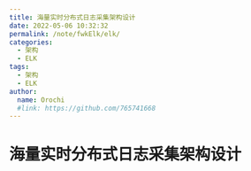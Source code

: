 ```yaml
---
title: 海量实时分布式日志采集架构设计
date: 2022-05-06 10:32:32
permalink: /note/fwkElk/elk/
categories:
  - 架构
  - ELK
tags:
  - 架构
  - ELK
author: 
  name: Orochi
  #link: https://github.com/765741668
---
```

# 海量实时分布式日志采集架构设计

